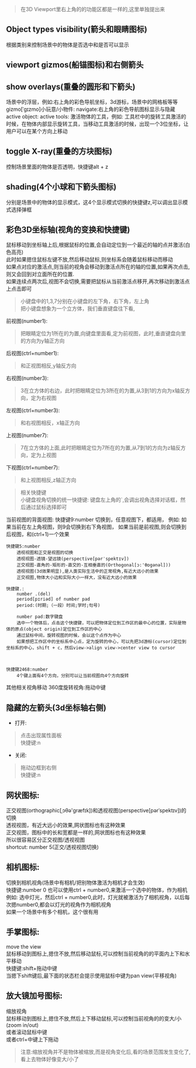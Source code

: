 >在3D Viewport里右上角的的功能区都是一样的,这里单独提出来

## Object types visibility(箭头和眼睛图标)
根据类别来控制场景中的物体是否选中和是否可以显示

## viewport gizmos(船锚图标)和右侧箭头

## show overlays(重叠的圆形和下箭头)
 场景中的浮层，例如:右上角的彩色导航坐标，3d游标，场景中的网格板等等
        gizmo[ˈɡɪzmo]小玩意/小物件:
            navigate:右上角的彩色导航图标显示与隐藏
            active object:
            active tools: 激活物体的工具，例如: 工具栏中的旋转工具激活的时候，在物体内部显示旋转工具，当移动工具激活的时候，出现一个3位坐标，让用户可以在某个方向上移动
## toggle X-ray(重叠的方块图标)
 控制场景里面的物体是否透明，快捷键alt + z

## shading(4个小球和下箭头图标)
分别是场景中的物体的显示模式，这4个显示模式切换的快捷键z,可以调出显示模式选择弹框

 





## 彩色3D坐标轴(视角的变换和快捷键)
鼠标移动到坐标轴上后,根据鼠标的位置,会自动定位到一个最近的轴的点并激活(白色高亮)  
此时如果摁住鼠标左键不放,然后移动鼠标,则坐标系会随着鼠标移动而移动  
如果点对应的激活点,则当前的视角会移动到激活点所在的轴的位置,如果再次点击,则又会回到对立面所在的位置.  
如果连续点两次后,视图不会切换,需要把鼠标从当前激活点移开,再次移动到激活点上点击即可

>小键盘中的1,3,7分别在小键盘的左下角，右下角，左上角  
把小键盘想象为一个立方体，我们垂直键盘往下看,

前视图(number1):
>把眼睛定位为1所在的为置,向键盘里面看,定为前视图，此时,垂直键盘向里的方向为y轴正方向  

后视图(ctrl+number1):  
>和正视图相反,y轴反方向  

右视图(number3):
>3在立方体的右边，此时把眼睛定位为3所在的为置,从3到1的方向为x轴反方向，定为右视图

左视图(ctrl+number3):
>和右视图相反，x轴正方向

上视图(number7):
>7在立方体的上面,此时把眼睛定位为7所在的为置,从7到1的方向为z轴反方向，定为上视图

下视图(ctrl+number7):
>和上视图相反,z轴正方向


>相关快捷键  
小键盘视角切换的统一快捷键:
	键盘左上角的`,会调出视角选择对话框，然后通过鼠标选择即可
 
当前视图的背面视图:
	快捷键9:number
		切换到，任意视图下，都适用，
		例如:
			如果当前在左上角视图，则9会切换到右下角视图，
			如果当前是前视图,则会切换到后视图，和(ctrl+1)一个效果

	快捷键5:number
		透视视图和正交是视图的切换
		透视视图-透镜-望远镜(perspective[pərˈspektɪv])
		正交视图-直角的-矩形的-直交的-互相垂直的(Orthogonal[ɔ:'θɒgənəl]))
		透视视图(3d效果明显),是人类实际生活中的正常视角,有近大远小的效果
		正交视图,物体大小边和实际大小一样大，没有近大远小的效果

	快捷键.:
		number .(del)
		period[pɪriəd] of number pad
		period:(时期;（一段）时间;学时;句号)
		
		number pad:数字键盘
		选中一个物体后，点击这个快捷键，可以把物体定位到工作区的最中心的位置，实际是物体的原点(object origin)定位到工作区的中心
		通过鼠标中间，旋转视图的时候，会以这个点作为中心
		如果想把工作区中的坐标系中心点，定为旋转的中心，可以先把3d游标(cursor)定位到坐标系的中心，shift + c，然后view->align view->center view to cursor



	快捷键2468:number
		4个键上面有4个方向，分别可以让当前视图向4个方向旋转
 其他相关视角移动
360度旋转视角:拖动中键





## 隐藏的左箭头(3d坐标轴右侧)
- 打开:
>点击出现属性面板  
快捷键:n
- 关闭:
>拖动边框到右侧  
快捷键:n




## 网状图标:
正交视图(orthographic[ˌɔθə'ɡræfɪk])和透视视图(perspective[pərˈspektɪv])的切换  
透视视图，有近大远小的效果,网状图标也有这种效果  
正交视图，图标中的长和宽都是一样的,网状图标也有这种效果  
所以很容易区分正交视图/透视视图  
shortcut: number 5(正交/透视视图切换)




## 相机图标:
切换到相机视角(场景中有相机/把别物体激活为相机才会生效)   
快捷键:number 0
也可以使用ctrl + number0,来激活一个选中的物体，作为相机  
例如: 选中灯光，然后ctrl + number0,此时，灯光就被激活为了相机视角，以后每次摁number0,都会以灯光的视角作为相机视角  
如果一个场景中有多个相机，这个很有用




## 手掌图标:
move the view  
鼠标移动到图标上,摁住不放,然后移动鼠标,可以控制当前视角的的平面内上下和水平移动  
快捷键:shift+拖动中键  
当摁下shift键后,最下面的状态栏会提示使用鼠标中键为pan view(平移视角)




## 放大镜加号图标:
缩放视角  
鼠标移动到图标上,摁住不放,然后上下移动鼠标,可以控制当前视角的的变大/小(zoom in/out)  
或者滚动鼠标中键  
或者ctrl+中键上下拖动  
>注意:缩放视角并不是物体被缩放,而是视角变化后,看的场景范围发生变化了,看上去物体好像变大/小了







		
 